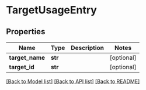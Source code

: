 # TargetUsageEntry

## Properties
Name | Type | Description | Notes
------------ | ------------- | ------------- | -------------
**target_name** | **str** |  | [optional] 
**target_id** | **str** |  | [optional] 

[[Back to Model list]](../README.md#documentation-for-models) [[Back to API list]](../README.md#documentation-for-api-endpoints) [[Back to README]](../README.md)


